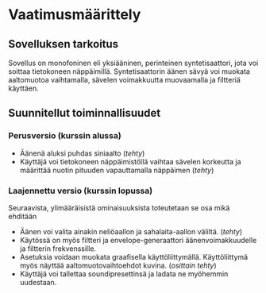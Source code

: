 # Vaatimusmäärittely

## Sovelluksen tarkoitus
Sovellus on monofoninen eli yksiääninen, perinteinen syntetisaattori, jota voi soittaa tietokoneen näppäimillä. Syntetisaattorin äänen sävyä voi muokata aaltomuotoa vaihtamalla, sävelen voimakkuutta muovaamalla ja filtteriä käyttäen.

## Suunnitellut toiminnallisuudet
### Perusversio (kurssin alussa)
- Äänenä aluksi puhdas siniaalto (*tehty*)
- Käyttäjä voi tietokoneen näppäimistöllä vaihtaa sävelen korkeutta ja määrittää nuotin pituuden vapauttamalla näppäimen (*tehty*)

### Laajennettu versio (kurssin lopussa)
Seuraavista, ylimääräisistä ominaisuuksista toteutetaan se osa mikä ehditään
- Äänen voi valita ainakin neliöaallon ja sahalaita-aallon väliltä. (*tehty*)
- Käytössä on myös filtteri ja envelope-generaattori äänenvoimakkuudelle ja filtterin frekvenssille.
- Asetuksia voidaan muokata graafisella käyttöliittymällä. Käyttöliittymä myös näyttää aaltomuotovaihtoehdot kuvina. (*osittain tehty*)
- Käyttäjä voi tallettaa soundipresettinsä ja ladata ne myöhemmin uudestaan.
